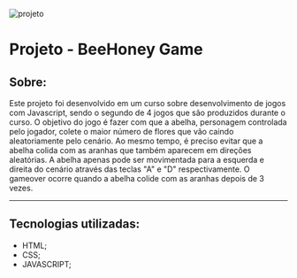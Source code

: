 ![projeto](https://ik.imagekit.io/9eeypfgot/Captura_de_Tela__157_.png?ik-sdk-version=javascript-1.4.3&updatedAt=1675173109747)

# **Projeto - BeeHoney Game**

## **Sobre:**
Este projeto foi desenvolvido em um curso sobre desenvolvimento de jogos com Javascript, sendo o segundo de 4 jogos que são produzidos durante o curso. O objetivo do jogo é fazer com que a abelha, personagem controlada pelo jogador, colete o maior número de flores que vão caindo aleatoriamente pelo cenário. Ao mesmo tempo, é preciso evitar que a abelha colida com as aranhas que também aparecem em direções aleatórias. A abelha apenas pode ser movimentada para a esquerda e direita do cenário através das teclas "A" e "D" respectivamente. O gameover ocorre quando a abelha colide com as aranhas depois de 3 vezes.

---
## **Tecnologias utilizadas:**
 - HTML;
 - CSS;
 - JAVASCRIPT;
